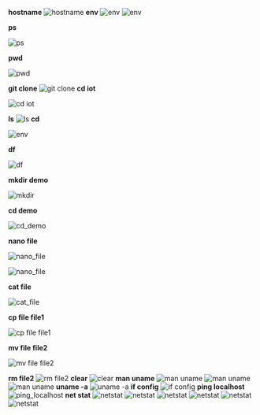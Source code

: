 **hostname**
![hostname](CPE_322_Lab_2_hostname.png)
**env**
![env](CPE_322_Lab_2_env_1.png)
![env](CPE_322_Lab_2_env_2.png)

**ps**

![ps](ps.png)

**pwd**

![pwd](pwd.png)

**git clone**
![git clone](CPE_322_Lab_2_git_clone.png)
**cd iot** 

![cd iot](CPE_322_Lab_2_cd_iot.png)

**ls**
![ls](CPE_322_Lab_2_ls.png)
**cd**

![env](CPE_322_Lab_2_cd.png)

**df**

![df](CPE_322_Lab_2_df.png)

**mkdir demo**

![mkdir](mkdir_demo.png)

**cd demo**

![cd_demo](CPE_322_Lab_2_cd_demo.png)

**nano file**

![nano_file](nano_file_1.png)

![nano_file](nano_file_2.png)

**cat file**

![cat_file](CPE_322_Lab_2_cat_file.png)

**cp file file1**

![cp file file1](CPE_322_Lab_2_cp_file_file1.png)

**mv file file2**

![mv file file2](mv_file_file2.png)

**rm file2**
![rm file2](rm_file2.png)
**clear**
![clear](CPE_322_Lab_2_clear.png)
**man uname**
![man uname](man_uname_1.png)
![man uname](man_uname_2.png)
![man uname](man_uname_3.png)
**uname -a**
![uname -a](uname_-a.png)
**if config**
![if config](CPE_322_Lab_2_ifconfig)
**ping localhost**
![ping_localhost](ping_localhost.png)
**net stat**
![netstat](netstat_1.png)
![netstat](netstat_2.png)
![netstat](netstat_3.png)
![netstat](netstat_4.png)
![netstat](netstat_5.png)
![netstat](netstat_6.png)
